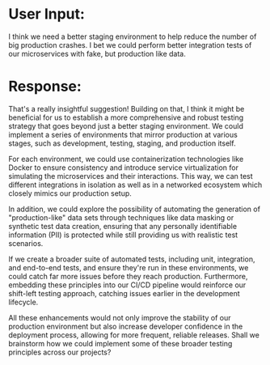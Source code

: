# User Input:

I think we need a better staging environment to help reduce the number of big production crashes. I bet we could perform better integration tests of our microservices with fake, but production like data.

# Response:

That's a really insightful suggestion! Building on that, I think it might be beneficial for us to establish a more comprehensive and robust testing strategy that goes beyond just a better staging environment. We could implement a series of environments that mirror production at various stages, such as development, testing, staging, and production itself.

For each environment, we could use containerization technologies like Docker to ensure consistency and introduce service virtualization for simulating the microservices and their interactions. This way, we can test different integrations in isolation as well as in a networked ecosystem which closely mimics our production setup.

In addition, we could explore the possibility of automating the generation of "production-like" data sets through techniques like data masking or synthetic test data creation, ensuring that any personally identifiable information (PII) is protected while still providing us with realistic test scenarios.

If we create a broader suite of automated tests, including unit, integration, and end-to-end tests, and ensure they're run in these environments, we could catch far more issues before they reach production. Furthermore, embedding these principles into our CI/CD pipeline would reinforce our shift-left testing approach, catching issues earlier in the development lifecycle.

All these enhancements would not only improve the stability of our production environment but also increase developer confidence in the deployment process, allowing for more frequent, reliable releases. Shall we brainstorm how we could implement some of these broader testing principles across our projects?
